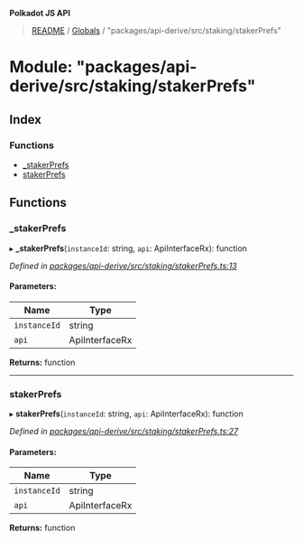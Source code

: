 **Polkadot JS API**

> [README](../README.md) / [Globals](../globals.md) / "packages/api-derive/src/staking/stakerPrefs"

# Module: "packages/api-derive/src/staking/stakerPrefs"

## Index

### Functions

* [\_stakerPrefs](_packages_api_derive_src_staking_stakerprefs_.md#_stakerprefs)
* [stakerPrefs](_packages_api_derive_src_staking_stakerprefs_.md#stakerprefs)

## Functions

### \_stakerPrefs

▸ **_stakerPrefs**(`instanceId`: string, `api`: ApiInterfaceRx): function

*Defined in [packages/api-derive/src/staking/stakerPrefs.ts:13](https://github.com/polkadot-js/api/blob/c6bc664f8/packages/api-derive/src/staking/stakerPrefs.ts#L13)*

#### Parameters:

Name | Type |
------ | ------ |
`instanceId` | string |
`api` | ApiInterfaceRx |

**Returns:** function

___

### stakerPrefs

▸ **stakerPrefs**(`instanceId`: string, `api`: ApiInterfaceRx): function

*Defined in [packages/api-derive/src/staking/stakerPrefs.ts:27](https://github.com/polkadot-js/api/blob/c6bc664f8/packages/api-derive/src/staking/stakerPrefs.ts#L27)*

#### Parameters:

Name | Type |
------ | ------ |
`instanceId` | string |
`api` | ApiInterfaceRx |

**Returns:** function

